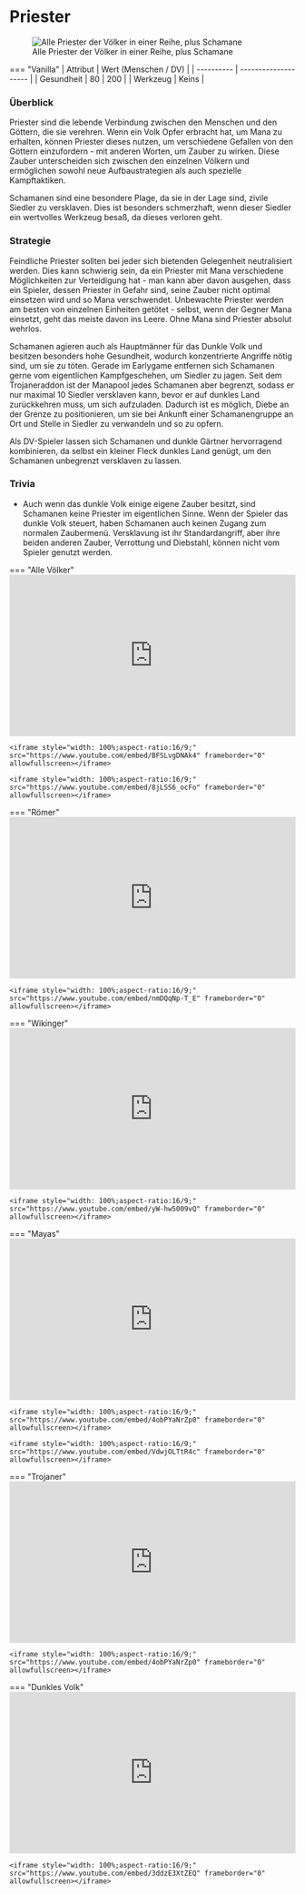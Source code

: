 # Priester

<figure><img src="../../assets/Priesterlineup.png" alt="Alle Priester der Völker in einer Reihe, plus Schamane"><figcaption>Alle Priester der Völker in einer Reihe, plus Schamane</figcaption></figure>


=== "Vanilla"
	| Attribut   | Wert (Menschen / DV) |
	| ---------- | -------------------- |
	| Gesundheit | 80 \| 200            |
	| Werkzeug   | Keins                |



### Überblick

Priester sind die lebende Verbindung zwischen den Menschen und den Göttern, die sie verehren. Wenn ein Volk Opfer erbracht hat, um Mana zu erhalten, können Priester dieses nutzen, um verschiedene Gefallen von den Göttern einzufordern - mit anderen Worten, um Zauber zu wirken. Diese Zauber unterscheiden sich zwischen den einzelnen Völkern und ermöglichen sowohl neue Aufbaustrategien als auch spezielle Kampftaktiken.

Schamanen sind eine besondere Plage, da sie in der Lage sind, zivile Siedler zu versklaven. Dies ist besonders schmerzhaft, wenn dieser Siedler ein wertvolles Werkzeug besaß, da dieses verloren geht.

### Strategie

Feindliche Priester sollten bei jeder sich bietenden Gelegenheit neutralisiert werden. Dies kann schwierig sein, da ein Priester mit Mana verschiedene Möglichkeiten zur Verteidigung hat - man kann aber davon ausgehen, dass ein Spieler, dessen Priester in Gefahr sind, seine Zauber nicht optimal einsetzen wird und so Mana verschwendet. Unbewachte Priester werden am besten von einzelnen Einheiten getötet - selbst, wenn der Gegner Mana einsetzt, geht das meiste davon ins Leere. Ohne Mana sind Priester absolut wehrlos.

Schamanen agieren auch als Hauptmänner für das Dunkle Volk und besitzen besonders hohe Gesundheit, wodurch konzentrierte Angriffe nötig sind, um sie zu töten. Gerade im Earlygame entfernen sich Schamanen gerne vom eigentlichen Kampfgeschehen, um Siedler zu jagen. Seit dem Trojaneraddon ist der Manapool jedes Schamanen aber begrenzt, sodass er nur maximal 10 Siedler versklaven kann, bevor er auf dunkles Land zurückkehren muss, um sich aufzuladen. Dadurch ist es möglich, Diebe an der Grenze zu positionieren, um sie bei Ankunft einer Schamanengruppe an Ort und Stelle in Siedler zu verwandeln und so zu opfern.&#x20;

Als DV-Spieler lassen sich Schamanen und dunkle Gärtner hervorragend kombinieren, da selbst ein kleiner Fleck dunkles Land genügt, um den Schamanen unbegrenzt versklaven zu lassen.

### Trivia

* Auch wenn das dunkle Volk einige eigene Zauber besitzt, sind Schamanen keine Priester im eigentlichen Sinne. Wenn der Spieler das dunkle Volk steuert, haben Schamanen auch keinen Zugang zum normalen Zaubermenü. Versklavung ist ihr Standardangriff, aber ihre beiden anderen Zauber, Verrottung und Diebstahl, können nicht vom Spieler genutzt werden.


=== "Alle Völker"
	<iframe style="width: 100%;aspect-ratio:16/9;" src="https://www.youtube.com/embed/TJStlMdHip8" frameborder="0" allowfullscreen></iframe>
	
	<iframe style="width: 100%;aspect-ratio:16/9;" src="https://www.youtube.com/embed/BFSLvgDNAk4" frameborder="0" allowfullscreen></iframe>
	
	<iframe style="width: 100%;aspect-ratio:16/9;" src="https://www.youtube.com/embed/8jLSS6_ocFo" frameborder="0" allowfullscreen></iframe>


=== "Römer"
	<iframe style="width: 100%;aspect-ratio:16/9;" src="https://www.youtube.com/embed/63CvSl_IJbw" frameborder="0" allowfullscreen></iframe>
	
	<iframe style="width: 100%;aspect-ratio:16/9;" src="https://www.youtube.com/embed/nmDQqNp-T_E" frameborder="0" allowfullscreen></iframe>


=== "Wikinger"
	<iframe style="width: 100%;aspect-ratio:16/9;" src="https://www.youtube.com/embed/Qerq8mCN7ww" frameborder="0" allowfullscreen></iframe>
	
	<iframe style="width: 100%;aspect-ratio:16/9;" src="https://www.youtube.com/embed/yW-hw5009vQ" frameborder="0" allowfullscreen></iframe>


=== "Mayas"
	<iframe style="width: 100%;aspect-ratio:16/9;" src="https://www.youtube.com/embed/BBPhjqot1t4" frameborder="0" allowfullscreen></iframe>
	
	<iframe style="width: 100%;aspect-ratio:16/9;" src="https://www.youtube.com/embed/4obPYaNrZp0" frameborder="0" allowfullscreen></iframe>
	
	<iframe style="width: 100%;aspect-ratio:16/9;" src="https://www.youtube.com/embed/VdwjOLTtR4c" frameborder="0" allowfullscreen></iframe>


=== "Trojaner"
	<iframe style="width: 100%;aspect-ratio:16/9;" src="https://www.youtube.com/embed/a3RhPpnok7M" frameborder="0" allowfullscreen></iframe>
	
	<iframe style="width: 100%;aspect-ratio:16/9;" src="https://www.youtube.com/embed/4obPYaNrZp0" frameborder="0" allowfullscreen></iframe>


=== "Dunkles Volk"
	<iframe style="width: 100%;aspect-ratio:16/9;" src="https://www.youtube.com/embed/W_cWblBixl4" frameborder="0" allowfullscreen></iframe>
	
	<iframe style="width: 100%;aspect-ratio:16/9;" src="https://www.youtube.com/embed/3ddzE3XtZEQ" frameborder="0" allowfullscreen></iframe>


